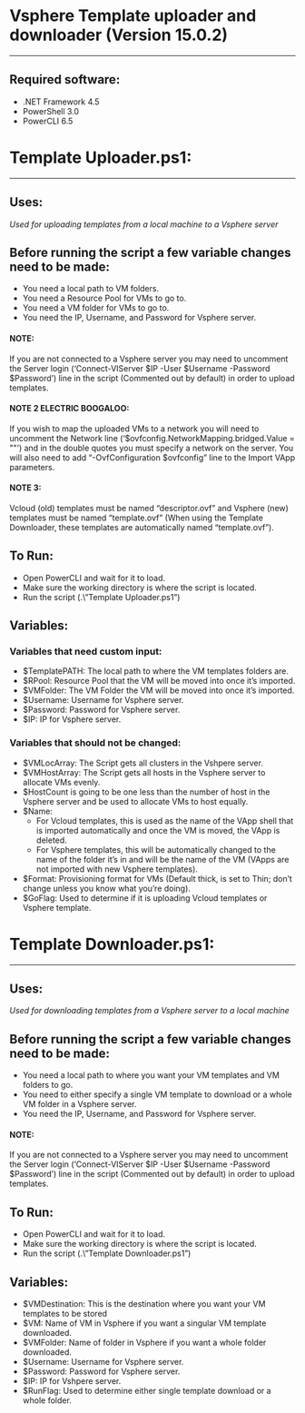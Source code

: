 # Vsphere Template uploader and downloader (Version 15.0.2)
---

## Required software:
* .NET Framework 4.5
* PowerShell 3.0
* PowerCLI 6.5

# Template Uploader.ps1:
---
## Uses:
_Used for uploading templates from a local machine to a Vsphere server_

## Before running the script a few variable changes need to be made:
* You need a local path to VM folders.
* You need a Resource Pool for VMs to go to.
* You need a VM folder for VMs to go to.
* You need the IP, Username, and Password for Vsphere server.

#### NOTE: 
If you are not connected to a Vsphere server you may need to uncomment the Server login (‘Connect-VIServer $IP -User $Username -Password $Password’) line in the script (Commented out by default) in order to upload templates.

#### NOTE 2 ELECTRIC BOOGALOO: 
If you wish to map the uploaded VMs to a network you will need to uncomment the Network line (‘$ovfconfig.NetworkMapping.bridged.Value = ""’) and in the double quotes you must specify a network on the server. You will also need to add “-OvfConfiguration $ovfconfig” line to the Import VApp parameters.

#### NOTE 3: 
Vcloud (old) templates must be named “descriptor.ovf” and Vsphere (new) templates must be named “template.ovf” (When using the Template Downloader, these templates are automatically named “template.ovf”).

## To Run:
* Open PowerCLI and wait for it to load.
* Make sure the working directory is where the script is located.
* Run the script (.\”Template Uploader.ps1”)


## Variables:

### Variables that need custom input:
* $TemplatePATH: The local path to where the VM templates folders are.
* $RPool: Resource Pool that the VM will be moved into once it’s imported.
* $VMFolder: The VM Folder the VM will be moved into once it’s imported.
* $Username: Username for Vsphere server.
* $Password: Password for Vsphere server.
* $IP: IP for Vsphere server.

### Variables that should not be changed:
* $VMLocArray: The Script gets all clusters in the Vshpere server.
* $VMHostArray: The Script gets all hosts in the Vsphere server to allocate VMs evenly.
* $HostCount is going to be one less than the number of host in the Vsphere server and be used to allocate VMs to host equally.
* $Name:
  * For Vcloud templates, this is used as the name of the VApp shell that is imported automatically and once the VM is moved, the VApp is deleted.
  * For Vsphere templates, this will be automatically changed to the name of the folder it’s in and will be the name of the VM (VApps are not imported with new Vsphere templates).
* $Format: Provisioning format for VMs (Default thick, is set to Thin; don’t change unless you know what you’re doing).
* $GoFlag: Used to determine if it is uploading Vcloud templates or Vsphere template.


# Template Downloader.ps1:
---
## Uses:
_Used for downloading templates from a Vsphere server to a local machine_

## Before running the script a few variable changes need to be made:
* You need a local path to where you want your VM templates and VM folders to go.
* You need to either specify a single VM template to download or a whole VM folder in a Vsphere server.
* You need the IP, Username, and Password for Vsphere server.

#### NOTE: 
If you are not connected to a Vsphere server you may need to uncomment the Server login (‘Connect-VIServer $IP -User $Username -Password $Password’) line in the script (Commented out by default) in order to upload templates.

## To Run:
* Open PowerCLI and wait for it to load.
* Make sure the working directory is where the script is located.
* Run the script (.\”Template Downloader.ps1”)

## Variables:
* $VMDestination: This is the destination where you want your VM templates to be stored
* $VM: Name of VM in Vsphere if you want a singular VM template downloaded.
* $VMFolder: Name of folder in Vsphere if you want a whole folder downloaded.
* $Username: Username for Vsphere server.
* $Password: Password for Vsphere server.
* $IP: IP for Vshpere server.
* $RunFlag: Used to determine either single template download or a whole folder.

